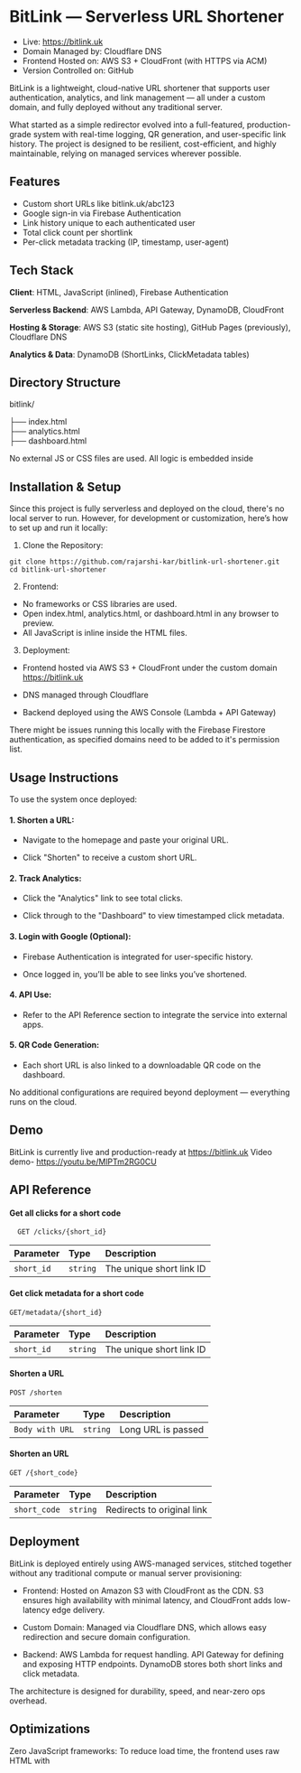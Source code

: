 # BitLink — Serverless URL Shortener

- Live: https://bitlink.uk
- Domain Managed by: Cloudflare DNS
- Frontend Hosted on: AWS S3 + CloudFront (with HTTPS via ACM)
- Version Controlled on: GitHub

BitLink is a lightweight, cloud-native URL shortener that supports user authentication, analytics, and link management — all under a custom domain, and fully deployed without any traditional server.


What started as a simple redirector evolved into a full-featured, production-grade system with real-time logging, QR generation, and user-specific link history. The project is designed to be resilient, cost-efficient, and highly maintainable, relying on managed services wherever possible.


## Features

- Custom short URLs like bitlink.uk/abc123
- Google sign-in via Firebase Authentication
- Link history unique to each authenticated user
- Total click count per shortlink
- Per-click metadata tracking (IP, timestamp, user-agent)





## Tech Stack
**Client**: HTML, JavaScript (inlined), Firebase Authentication

**Serverless Backend**: AWS Lambda, API Gateway, DynamoDB, CloudFront

**Hosting & Storage**: AWS S3 (static site hosting), GitHub Pages (previously), Cloudflare DNS

**Analytics & Data**: DynamoDB (ShortLinks, ClickMetadata tables)
## Directory Structure
bitlink/

├── index.html          
├── analytics.html      
├── dashboard.html    

No external JS or CSS files are used. All logic is embedded inside 

## Installation & Setup

Since this project is fully serverless and deployed on the cloud, there's no local server to run. However, for development or customization, here’s how to set up and run it locally:

1. Clone the Repository:
```http
git clone https://github.com/rajarshi-kar/bitlink-url-shortener.git
cd bitlink-url-shortener
```

2. Frontend:
- No frameworks or CSS libraries are used.
- Open index.html, analytics.html, or dashboard.html in any browser to preview.
- All JavaScript is inline inside the HTML files.

3. Deployment:
- Frontend hosted via AWS S3 + CloudFront under the custom domain https://bitlink.uk

- DNS managed through Cloudflare

- Backend deployed using the AWS Console (Lambda + API Gateway)

There might be issues running this locally with the Firebase Firestore authentication, as specified domains need to be added to it's permission list.

## Usage Instructions

To use the system once deployed:

#### 1. Shorten a URL:

- Navigate to the homepage and paste your original URL.

- Click "Shorten" to receive a custom short URL.

#### 2. Track Analytics:

- Click the "Analytics" link to see total clicks.

- Click through to the "Dashboard" to view timestamped click metadata.

#### 3. Login with Google (Optional):

- Firebase Authentication is integrated for user-specific history.

- Once logged in, you’ll be able to see links you’ve shortened.

#### 4. API Use:

- Refer to the API Reference section to integrate the service into external apps.

#### 5. QR Code Generation:

- Each short URL is also linked to a downloadable QR code on the dashboard.

No additional configurations are required beyond deployment — everything runs on the cloud.
## Demo

BitLink is currently live and production-ready at https://bitlink.uk
Video demo- https://youtu.be/MlPTm2RG0CU


## API Reference

#### Get all clicks for a short code



```http
  GET /clicks/{short_id}
```

| Parameter | Type     | Description                |
| :-------- | :------- | :------------------------- |
| `short_id` | `string` | The unique short link ID |

#### Get click metadata for a short code

```http
GET/metadata/{short_id}
```

| Parameter | Type     | Description                       |
| :-------- | :------- | :-------------------------------- |
| `short_id`      | `string` | The unique short link ID |

#### Shorten a URL



```http
POST /shorten
```

| Parameter | Type     | Description                       |
| :-------- | :------- | :-------------------------------- |
| `Body with URL`      | `string` | Long URL is passed

#### Shorten an URL
```http
GET /{short_code}
```

| Parameter | Type     | Description                       |
| :-------- | :------- | :-------------------------------- |
| `short_code`      | `string` | Redirects to original link |





## Deployment

BitLink is deployed entirely using AWS-managed services, stitched together without any traditional compute or manual server provisioning:

- Frontend: Hosted on Amazon S3 with CloudFront as the CDN. S3 ensures high availability with minimal latency, and CloudFront adds low-latency edge delivery.

- Custom Domain: Managed via Cloudflare DNS, which allows easy redirection and secure domain configuration.

- Backend: AWS Lambda for request handling. API Gateway for defining and exposing HTTP endpoints. DynamoDB stores both short links and click metadata.

The architecture is designed for durability, speed, and near-zero ops overhead.


## Optimizations

Zero JavaScript frameworks: To reduce load time, the frontend uses raw HTML with <script> tags for JavaScript. This keeps the app extremely lightweight.

No CSS frameworks: Plain HTML used for layout; ensures minimal bundle size.

No backend server: Fully event-driven Lambda execution. Infrequent requests incur zero cost.

CloudFront + S3: Ensures cache-efficient content delivery across the globe.

Separate click metadata table: Improves querying efficiency and reduces overhead on the main link table.


## Usage/Examples

- Paste a long URL and click "Shorten".

- You’ll receive a BitLink like: go.bitlink.uk/abc123

- You can view analytics by visiting analytics.

- Every visit to the short link records IP, User-Agent, Timestamp

- If logged in with Google (via Firebase Auth), shortened links are also tracked under that user's UID.


## Conclusion

This system is a fully deployed, serverless URL shortening service backed by a custom domain and a scalable cloud-native stack. Built with modular AWS components, it handles URL shortening, redirection, and metadata tracking efficiently with zero traditional servers involved. From routing to analytics, every part runs as a managed service—making the infrastructure lightweight, maintainable, and production-ready.
